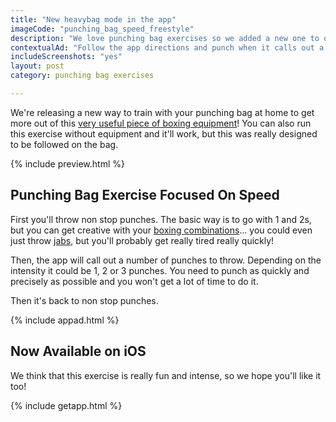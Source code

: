 ```yaml
---
title: "New heavybag mode in the app"
imageCode: "punching_bag_speed_freestyle"
description: "We love punching bag exercises so we added a new one to our iOS app, this time focused on speed and explosiveness."
contextualAd: "Follow the app directions and punch when it calls out a combination!"
includeScreenshots: "yes"
layout: post
category: punching bag exercises

---
```


We're releasing a new way to train with your punching bag at home to get more out of this [very useful piece of boxing equipment](/heavy-bag-in-boxing/)! You can also run this exercise without equipment and it'll work, but this was really designed to be followed on the bag.

{% include preview.html %}

## Punching Bag Exercise Focused On Speed

First you'll throw non stop punches. The basic way is to go with 1 and 2s, but you can get creative with your [boxing combinations](/boxing-basic-combos/)... you could even just throw [jabs](/boxing-basics-jab/), but you'll probably get really tired really quickly!

Then, the app will call out a number of punches to throw. Depending on the intensity it could be 1, 2 or 3 punches. You need to punch as quickly and precisely as possible and you won't get a lot of time to do it.

Then it's back to non stop punches.

{% include appad.html %}

## Now Available on iOS

We think that this exercise is really fun and intense, so we hope you'll like it too!

{% include getapp.html %}

